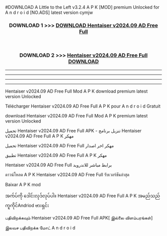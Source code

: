 #DOWNLOAD A Little to the Left v3.2.4 A P K [MOD] premium Unlocked for A n d r o i d [NO.ADS] latest version cymjw 



<div align="center">

<h3>DOWNLOAD 1 >>> <a href="https://downloadmod1.web.app/?judul=Hentaiser v2024.09 AD Free Full ">DOWNLOAD Hentaiser v2024.09 AD Free Full </a></h3><br>

<h3>DOWNLOAD 2 >>> <a href="https://downloadmod1.web.app/?judul=Hentaiser v2024.09 AD Free Full ">Hentaiser v2024.09 AD Free Full  DOWNLOAD </a></h3>

</div>


----------------------------------------------------------

----------------------------------------------------------

----------------------------------------------------------

----------------------------------------------------------


Hentaiser v2024.09 AD Free Full  Mod A P K download premium latest version Unlocked

Télécharger Hentaiser v2024.09 AD Free Full  A P K pour A n d r o i d Gratuit

download Hentaiser v2024.09 AD Free Full  Mod A P K premium latest version Unlocked

تحميل Hentaiser v2024.09 AD Free Full  APK - تنزيل برنامج Hentaiser v2024.09 AD Free Full  A P K مهكر

تحميل Hentaiser v2024.09 AD Free Full  مهكر اخر اصدار

تطبيق Hentaiser v2024.09 AD Free Full  A P K مهكر

Hentaiser v2024.09 AD Free Full  برابط مباشر للاندرويد

ดาวน์โหลด A P K Hentaiser v2024.09 AD Free Full  รับเวอร์ชันล่าสุด

Baixar A P K mod

အက်ပ်ကို ဒေါင်းလုဒ်လုပ်ပါ။ Hentaiser v2024.09 AD Free Full  A P K အမည်သည်ကူကိုင်Andriod ဗားရှင်း

பதிவிறக்கவும் Hentaiser v2024.09 AD Free Full  APK[ இல்லை விளம்பரங்கள்] 
 
இலவச பதிவிறக்க மோட் A n d r o i d



